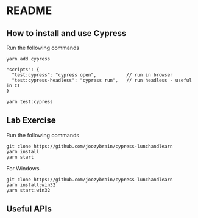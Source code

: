 # README

## How to install and use Cypress

Run the following commands

```shell
yarn add cypress
```

```shell
"scripts": {
  "test:cypress": "cypress open",           // run in browser
  "test:cypress-headless": "cypress run",   // run headless - useful in CI
}
```

```
yarn test:cypress
```
## Lab Exercise

Run the following commands

```shell
git clone https://github.com/joozybrain/cypress-lunchandlearn
yarn install
yarn start
```
For Windows

```shell
git clone https://github.com/joozybrain/cypress-lunchandlearn
yarn install:win32
yarn start:win32
```
## Useful APIs



